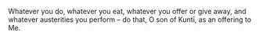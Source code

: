 Whatever you do, whatever you eat, whatever you offer or give away, and whatever austerities you perform – do that, O son of Kuntī, as an offering to Me.